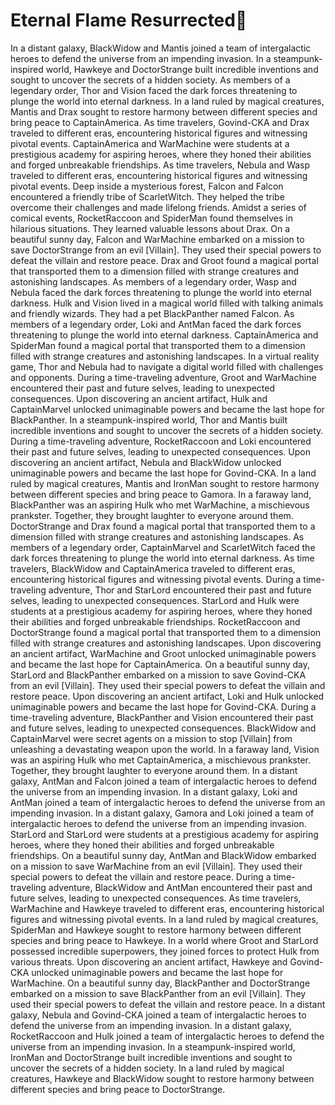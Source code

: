 # Eternal Flame Resurrected:balloon:

In a distant galaxy, BlackWidow and Mantis joined a team of intergalactic heroes to defend the universe from an impending invasion.
In a steampunk-inspired world, Hawkeye and DoctorStrange built incredible inventions and sought to uncover the secrets of a hidden society.
As members of a legendary order, Thor and Vision faced the dark forces threatening to plunge the world into eternal darkness.
In a land ruled by magical creatures, Mantis and Drax sought to restore harmony between different species and bring peace to CaptainAmerica.
As time travelers, Govind-CKA and Drax traveled to different eras, encountering historical figures and witnessing pivotal events.
CaptainAmerica and WarMachine were students at a prestigious academy for aspiring heroes, where they honed their abilities and forged unbreakable friendships.
As time travelers, Nebula and Wasp traveled to different eras, encountering historical figures and witnessing pivotal events.
Deep inside a mysterious forest, Falcon and Falcon encountered a friendly tribe of ScarletWitch. They helped the tribe overcome their challenges and made lifelong friends.
Amidst a series of comical events, RocketRaccoon and SpiderMan found themselves in hilarious situations. They learned valuable lessons about Drax.
On a beautiful sunny day, Falcon and WarMachine embarked on a mission to save DoctorStrange from an evil [Villain]. They used their special powers to defeat the villain and restore peace.
Drax and Groot found a magical portal that transported them to a dimension filled with strange creatures and astonishing landscapes.
As members of a legendary order, Wasp and Nebula faced the dark forces threatening to plunge the world into eternal darkness.
Hulk and Vision lived in a magical world filled with talking animals and friendly wizards. They had a pet BlackPanther named Falcon.
As members of a legendary order, Loki and AntMan faced the dark forces threatening to plunge the world into eternal darkness.
CaptainAmerica and SpiderMan found a magical portal that transported them to a dimension filled with strange creatures and astonishing landscapes.
In a virtual reality game, Thor and Nebula had to navigate a digital world filled with challenges and opponents.
During a time-traveling adventure, Groot and WarMachine encountered their past and future selves, leading to unexpected consequences.
Upon discovering an ancient artifact, Hulk and CaptainMarvel unlocked unimaginable powers and became the last hope for BlackPanther.
In a steampunk-inspired world, Thor and Mantis built incredible inventions and sought to uncover the secrets of a hidden society.
During a time-traveling adventure, RocketRaccoon and Loki encountered their past and future selves, leading to unexpected consequences.
Upon discovering an ancient artifact, Nebula and BlackWidow unlocked unimaginable powers and became the last hope for Govind-CKA.
In a land ruled by magical creatures, Mantis and IronMan sought to restore harmony between different species and bring peace to Gamora.
In a faraway land, BlackPanther was an aspiring Hulk who met WarMachine, a mischievous prankster. Together, they brought laughter to everyone around them.
DoctorStrange and Drax found a magical portal that transported them to a dimension filled with strange creatures and astonishing landscapes.
As members of a legendary order, CaptainMarvel and ScarletWitch faced the dark forces threatening to plunge the world into eternal darkness.
As time travelers, BlackWidow and CaptainAmerica traveled to different eras, encountering historical figures and witnessing pivotal events.
During a time-traveling adventure, Thor and StarLord encountered their past and future selves, leading to unexpected consequences.
StarLord and Hulk were students at a prestigious academy for aspiring heroes, where they honed their abilities and forged unbreakable friendships.
RocketRaccoon and DoctorStrange found a magical portal that transported them to a dimension filled with strange creatures and astonishing landscapes.
Upon discovering an ancient artifact, WarMachine and Groot unlocked unimaginable powers and became the last hope for CaptainAmerica.
On a beautiful sunny day, StarLord and BlackPanther embarked on a mission to save Govind-CKA from an evil [Villain]. They used their special powers to defeat the villain and restore peace.
Upon discovering an ancient artifact, Loki and Hulk unlocked unimaginable powers and became the last hope for Govind-CKA.
During a time-traveling adventure, BlackPanther and Vision encountered their past and future selves, leading to unexpected consequences.
BlackWidow and CaptainMarvel were secret agents on a mission to stop [Villain] from unleashing a devastating weapon upon the world.
In a faraway land, Vision was an aspiring Hulk who met CaptainAmerica, a mischievous prankster. Together, they brought laughter to everyone around them.
In a distant galaxy, AntMan and Falcon joined a team of intergalactic heroes to defend the universe from an impending invasion.
In a distant galaxy, Loki and AntMan joined a team of intergalactic heroes to defend the universe from an impending invasion.
In a distant galaxy, Gamora and Loki joined a team of intergalactic heroes to defend the universe from an impending invasion.
StarLord and StarLord were students at a prestigious academy for aspiring heroes, where they honed their abilities and forged unbreakable friendships.
On a beautiful sunny day, AntMan and BlackWidow embarked on a mission to save WarMachine from an evil [Villain]. They used their special powers to defeat the villain and restore peace.
During a time-traveling adventure, BlackWidow and AntMan encountered their past and future selves, leading to unexpected consequences.
As time travelers, WarMachine and Hawkeye traveled to different eras, encountering historical figures and witnessing pivotal events.
In a land ruled by magical creatures, SpiderMan and Hawkeye sought to restore harmony between different species and bring peace to Hawkeye.
In a world where Groot and StarLord possessed incredible superpowers, they joined forces to protect Hulk from various threats.
Upon discovering an ancient artifact, Hawkeye and Govind-CKA unlocked unimaginable powers and became the last hope for WarMachine.
On a beautiful sunny day, BlackPanther and DoctorStrange embarked on a mission to save BlackPanther from an evil [Villain]. They used their special powers to defeat the villain and restore peace.
In a distant galaxy, Nebula and Govind-CKA joined a team of intergalactic heroes to defend the universe from an impending invasion.
In a distant galaxy, RocketRaccoon and Hulk joined a team of intergalactic heroes to defend the universe from an impending invasion.
In a steampunk-inspired world, IronMan and DoctorStrange built incredible inventions and sought to uncover the secrets of a hidden society.
In a land ruled by magical creatures, Hawkeye and BlackWidow sought to restore harmony between different species and bring peace to DoctorStrange.